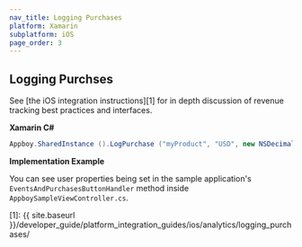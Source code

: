 ```yaml
---
nav_title: Logging Purchases
platform: Xamarin
subplatform: iOS
page_order: 3
---
```

## Logging Purchses

See [the iOS integration instructions][1] for in depth discussion of revenue tracking best practices and interfaces.

**Xamarin C#**

```csharp
Appboy.SharedInstance ().LogPurchase ("myProduct", "USD", new NSDecimalNumber("10"));
```

**Implementation Example**

You can see user properties being set in the sample application's `EventsAndPurchasesButtonHandler` method inside `AppboySampleViewController.cs`.

[1]: {{ site.baseurl }}/developer_guide/platform_integration_guides/ios/analytics/logging_purchases/
